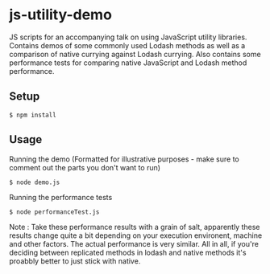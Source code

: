 # js-utility-demo
JS scripts for an accompanying talk on using JavaScript utility libraries. Contains demos of some commonly used Lodash methods as well as a comparison of native currying against Lodash currying. Also contains some performance tests for comparing native JavaScript and Lodash method performance. 

## Setup
`$ npm install`

## Usage
Running the demo (Formatted for illustrative purposes - make sure to comment out the parts you don't want to run)

`$ node demo.js`

Running the performance tests

`$ node performanceTest.js`

Note : Take these performance results with a grain of salt, apparently these results change quite a bit depending on your execution environent, machine and other factors. The actual performance is very similar. All in all, if you're deciding between replicated methods in lodash and native methods it's proabbly better to just stick with native.
